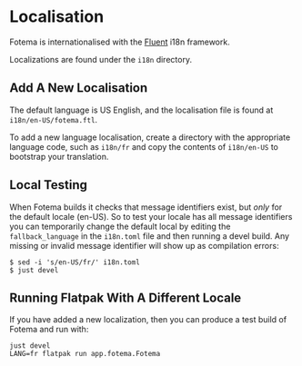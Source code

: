 # Localisation

Fotema is internationalised with the [Fluent](https://projectfluent.org/)
i18n framework.

Localizations are found under the `i18n` directory.

## Add A New Localisation

The default language is US English, and the localisation file is found at
`i18n/en-US/fotema.ftl`.

To add a new language localisation, create a directory with the appropriate
language code, such as `i18n/fr` and copy the contents of `i18n/en-US` to
bootstrap your translation.

## Local Testing

When Fotema builds it checks that message identifiers exist, but _only_
for the default locale (en-US). So to test your locale has all message
identifiers you can temporarily change the default local by editing the
`fallback_language` in the `i18n.toml` file and then running a devel build.
Any missing or invalid message identifier will show up as compilation errors:

```shell
$ sed -i 's/en-US/fr/' i18n.toml
$ just devel
```

## Running Flatpak With A Different Locale

If you have added a new localization, then you can produce a test build
of Fotema and run with:

```shell
just devel
LANG=fr flatpak run app.fotema.Fotema
```

